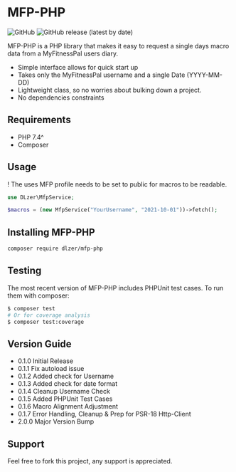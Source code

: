 # MFP-PHP
![GitHub](https://img.shields.io/github/license/dlzer/mfp-php?style=flat-square)
![GitHub release (latest by date)](https://img.shields.io/github/v/release/dlzer/mfp-php?style=flat-square)


MFP-PHP is a PHP library that makes it easy to request a single days macro data from a MyFitnessPal users diary.
- Simple interface allows for quick start up
- Takes only the MyFitnessPal username and a single Date (YYYY-MM-DD)
- Lightweight class, so no worries about bulking down a project.
- No dependencies constraints

## Requirements
- PHP 7.4^
- Composer

## Usage

! The uses MFP profile needs to be set to public for macros to be readable.

```php
use DLzer\MfpService;

$macros = (new MfpService("YourUsername", "2021-10-01"))->fetch();
```

## Installing MFP-PHP

```bash
composer require dlzer/mfp-php
``` 

## Testing

The most recent version of MFP-PHP includes PHPUnit test cases. To run them with composer:
```bash
$ composer test
# Or for coverage analysis
$ composer test:coverage
```

## Version Guide
- 0.1.0 Initial Release
- 0.1.1 Fix autoload issue
- 0.1.2 Added check for Username
- 0.1.3 Added check for date format
- 0.1.4 Cleanup Username Check
- 0.1.5 Added PHPUnit Test Cases
- 0.1.6 Macro Alignment Adjustment
- 0.1.7 Error Handling, Cleanup & Prep for PSR-18 Http-Client
- 2.0.0 Major Version Bump

## Support
Feel free to fork this project, any support is appreciated.